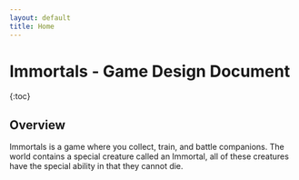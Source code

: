 ```yaml
---
layout: default
title: Home
---
```


# Immortals - Game Design Document

{:toc}

## Overview

Immortals is a game where you collect, train, and battle companions. The world contains a special creature called an Immortal, all of these creatures have the special ability in that they cannot die.

